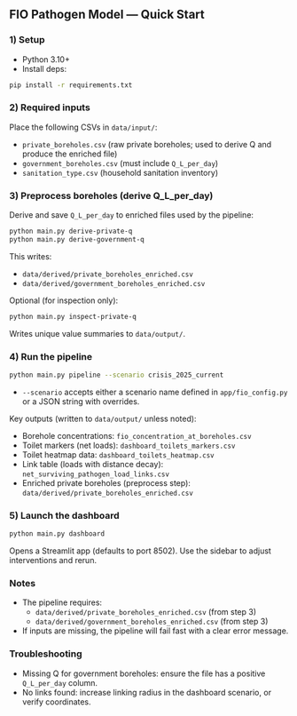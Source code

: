 ## FIO Pathogen Model — Quick Start

### 1) Setup
- Python 3.10+
- Install deps:
```bash
pip install -r requirements.txt
```

### 2) Required inputs
Place the following CSVs in `data/input/`:
- `private_boreholes.csv` (raw private boreholes; used to derive Q and produce the enriched file)
- `government_boreholes.csv` (must include `Q_L_per_day`)
- `sanitation_type.csv` (household sanitation inventory)

### 3) Preprocess boreholes (derive Q_L_per_day)
Derive and save `Q_L_per_day` to enriched files used by the pipeline:
```bash
python main.py derive-private-q
python main.py derive-government-q
```
This writes:
- `data/derived/private_boreholes_enriched.csv`
- `data/derived/government_boreholes_enriched.csv`

Optional (for inspection only):
```bash
python main.py inspect-private-q
```
Writes unique value summaries to `data/output/`.

### 4) Run the pipeline
```bash
python main.py pipeline --scenario crisis_2025_current
```
- `--scenario` accepts either a scenario name defined in `app/fio_config.py` or a JSON string with overrides.

Key outputs (written to `data/output/` unless noted):
- Borehole concentrations: `fio_concentration_at_boreholes.csv`
- Toilet markers (net loads): `dashboard_toilets_markers.csv`
- Toilet heatmap data: `dashboard_toilets_heatmap.csv`
- Link table (loads with distance decay): `net_surviving_pathogen_load_links.csv`
- Enriched private boreholes (preprocess step): `data/derived/private_boreholes_enriched.csv`

### 5) Launch the dashboard
```bash
python main.py dashboard
```
Opens a Streamlit app (defaults to port 8502). Use the sidebar to adjust interventions and rerun.

### Notes
- The pipeline requires:
  - `data/derived/private_boreholes_enriched.csv` (from step 3)
  - `data/derived/government_boreholes_enriched.csv` (from step 3)
- If inputs are missing, the pipeline will fail fast with a clear error message.

### Troubleshooting
- Missing Q for government boreholes: ensure the file has a positive `Q_L_per_day` column.
- No links found: increase linking radius in the dashboard scenario, or verify coordinates.


